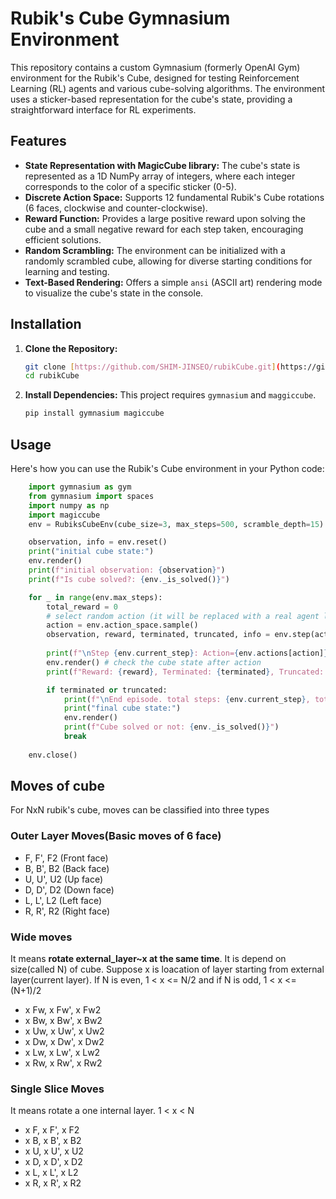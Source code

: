 # Rubik's Cube Gymnasium Environment

This repository contains a custom Gymnasium (formerly OpenAI Gym) environment for the Rubik's Cube, designed for testing Reinforcement Learning (RL) agents and various cube-solving algorithms. The environment uses a sticker-based representation for the cube's state, providing a straightforward interface for RL experiments.

## Features

* **State Representation with MagicCube library:** The cube's state is represented as a 1D NumPy array of integers, where each integer corresponds to the color of a specific sticker (0-5).
* **Discrete Action Space:** Supports 12 fundamental Rubik's Cube rotations (6 faces, clockwise and counter-clockwise).
* **Reward Function:** Provides a large positive reward upon solving the cube and a small negative reward for each step taken, encouraging efficient solutions.
* **Random Scrambling:** The environment can be initialized with a randomly scrambled cube, allowing for diverse starting conditions for learning and testing.
* **Text-Based Rendering:** Offers a simple `ansi` (ASCII art) rendering mode to visualize the cube's state in the console.

## Installation

1.  **Clone the Repository:**
    ```bash
    git clone [https://github.com/SHIM-JINSEO/rubikCube.git](https://github.com/SHIM-JINSEO/rubikCube.git)
    cd rubikCube
    ```

2.  **Install Dependencies:**
    This project requires `gymnasium` and `maggiccube`.
    ```bash
    pip install gymnasium magiccube
    ```

## Usage

Here's how you can use the Rubik's Cube environment in your Python code:

```python
    import gymnasium as gym
    from gymnasium import spaces
    import numpy as np
    import magiccube
    env = RubiksCubeEnv(cube_size=3, max_steps=500, scramble_depth=15) 

    observation, info = env.reset()
    print("initial cube state:")
    env.render()
    print(f"initial observation: {observation}")
    print(f"Is cube solved?: {env._is_solved()}")

    for _ in range(env.max_steps):
        total_reward = 0
        # select random action (it will be replaced with a real agent later)
        action = env.action_space.sample() 
        observation, reward, terminated, truncated, info = env.step(action)
        
        print(f"\nStep {env.current_step}: Action={env.actions[action]}")
        env.render() # check the cube state after action
        print(f"Reward: {reward}, Terminated: {terminated}, Truncated: {truncated}")

        if terminated or truncated:
            print(f"\nEnd episode. total steps: {env.current_step}, total reward: {total_reward}")
            print("final cube state:")
            env.render()
            print(f"Cube solved or not: {env._is_solved()}")
            break
    
    env.close()
```

## Moves of cube
For NxN rubik's cube, moves can be classified into three types
### Outer Layer Moves(Basic moves of 6 face)
- F, F', F2 (Front face)
- B, B', B2 (Back face)
- U, U', U2 (Up face)
- D, D', D2 (Down face)
- L, L', L2 (Left face)
- R, R', R2 (Right face)
### Wide moves
It means **rotate  external_layer~x at the same time**.
It is depend on size(called N) of cube. Suppose x is loacation of layer starting from external layer(current layer).
If N is even, 1 < x <= N/2 and if N is odd, 1 < x <= (N+1)/2
- x Fw, x Fw', x Fw2
- x Bw, x Bw', x Bw2 
- x Uw, x Uw', x Uw2 
- x Dw, x Dw', x Dw2 
- x Lw, x Lw', x Lw2 
- x Rw, x Rw', x Rw2
### Single Slice Moves
It means rotate a one internal layer. 1 < x < N
- x F, x F', x F2 
- x B, x B', x B2 
- x U, x U', x U2 
- x D, x D', x D2 
- x L, x L', x L2 
- x R, x R', x R2
